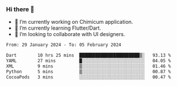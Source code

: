 ### Hi there 👋

<!--
**devcat37/devcat37** is a ✨ _special_ ✨ repository because its `README.md` (this file) appears on your GitHub profile.-->


- 🔭 I’m currently working on Chimicum application.
- 🌱 I’m currently learning Flutter/Dart.
- 👯 I’m looking to collaborate with UI designers.
<!-- - 🤔 I’m looking for help with ... -->

<!--START_SECTION:waka-->

```txt
From: 29 January 2024 - To: 05 February 2024

Dart        10 hrs 25 mins  ███████████████████████▒░   93.13 %
YAML        27 mins         █░░░░░░░░░░░░░░░░░░░░░░░░   04.05 %
XML         9 mins          ▒░░░░░░░░░░░░░░░░░░░░░░░░   01.46 %
Python      5 mins          ▒░░░░░░░░░░░░░░░░░░░░░░░░   00.87 %
CocoaPods   3 mins          ░░░░░░░░░░░░░░░░░░░░░░░░░   00.47 %
```

<!--END_SECTION:waka-->
